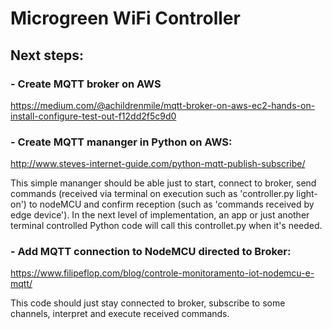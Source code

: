 # Microgreen WiFi Controller

## Next steps:

### - Create MQTT broker on AWS

https://medium.com/@achildrenmile/mqtt-broker-on-aws-ec2-hands-on-install-configure-test-out-f12dd2f5c9d0

### - Create MQTT mananger in Python on AWS: 

http://www.steves-internet-guide.com/python-mqtt-publish-subscribe/

This simple mananger should be able just to start, connect to broker, send commands (received via terminal on execution such as 'controller.py light-on') to nodeMCU and confirm reception (such as 'commands received by edge device'). In the next level of implementation, an app or just another terminal controlled Python code will call this controllet.py when it's needed.


### - Add MQTT connection to NodeMCU directed to Broker: 

https://www.filipeflop.com/blog/controle-monitoramento-iot-nodemcu-e-mqtt/

This code should just stay connected to broker, subscribe to some channels, interpret and execute received commands. 